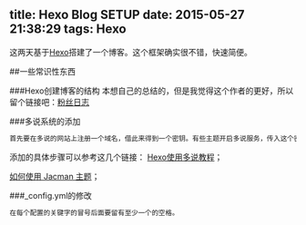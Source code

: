 title: Hexo Blog SETUP
date: 2015-05-27 21:38:29
tags: Hexo
---
这两天基于[Hexo](http://hexo.io/)搭建了一个博客。这个框架确实很不错，快速简便。


##一些常识性东西


###Hexo创建博客的结构
本想自己的总结的，但是我觉得这个作者的更好，所以留个链接吧：[粉丝日志](http://blog.fens.me/hexo-blog-github/)


###多说系统的添加

``` bash
首先要在多说的网站上注册一个域名，借此来得到一个密钥。有些主题开启多说服务，传入这个密钥就可以了。

```

添加的具体步骤可以参考这几个链接：
[Hexo使用多说教程](http://dev.duoshuo.com/threads/541d3b2b40b5abcd2e4df0e9)；

[如何使用 Jacman 主题](http://wuchong.me/jacman/2014/11/20/how-to-use-jacman/#more)；


###_config.yml的修改

``` bash
在每个配置的关键字的冒号后面要留有至少一个的空格。

```












